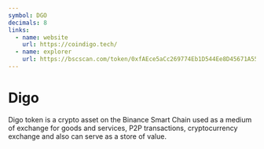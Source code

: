 ```yaml
---
symbol: DGO
decimals: 8
links:
  - name: website
    url: https://coindigo.tech/
  - name: explorer
    url: https://bscscan.com/token/0xfAEce5aCc269774Eb1D544Ee8D45671A55516296
---
```


# Digo

Digo token is a crypto asset on the Binance Smart Chain used as a medium of exchange for goods and services, P2P transactions, cryptocurrency exchange and also can serve as a store of value.

